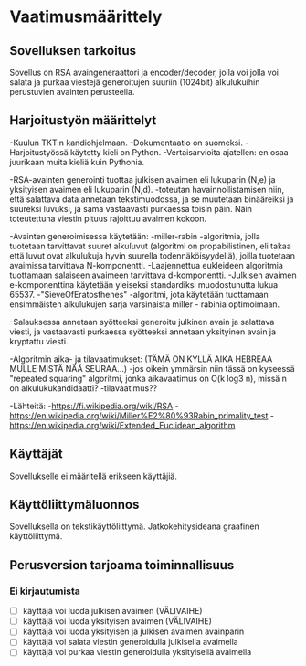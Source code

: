 # Vaatimusmäärittely

## Sovelluksen tarkoitus

Sovellus on RSA avaingeneraattori ja encoder/decoder, jolla voi jolla voi salata ja purkaa viestejä generoitujen suuriin (1024bit) alkulukuihin perustuvien avainten perusteella.

## Harjoitustyön määrittelyt

-Kuulun TKT:n kandiohjelmaan.
-Dokumentaatio on suomeksi.
-Harjoitustyössä käytetty kieli on Python.
-Vertaisarvioita ajatellen: en osaa juurikaan muita kieliä kuin Pythonia.

-RSA-avainten generointi tuottaa julkisen avaimen eli lukuparin (N,e) ja yksityisen avaimen eli lukuparin (N,d).
-toteutan havainnollistamisen niin, että salattava data annetaan tekstimuodossa, ja se muutetaan binääreiksi ja suureksi luvuksi, ja sama vastaavasti purkaessa toisin päin. Näin toteutettuna viestin pituus rajoittuu avaimen kokoon.

-Avainten generoimisessa käytetään:
  -miller-rabin -algoritmia, jolla tuotetaan tarvittavat suuret alkuluvut (algoritmi on propabilistinen, eli takaa että luvut ovat alkulukuja hyvin suurella todennäköisyydellä), joilla tuotetaan avaimissa tarvittava N-komponentti.
  -Laajennettua eukleideen algoritmia tuottamaan salaiseen avaimeen tarvittava d-komponentti.
  -Julkisen avaimen e-komponenttina käytetään yleiseksi standardiksi muodostunutta lukua 65537.
  -"SieveOfEratosthenes" -algoritmi, jota käytetään tuottamaan ensimmäisten alkulukujen sarja varsinaista miller - rabinia optimoimaan.
  
-Salauksessa annetaan syötteeksi generoitu julkinen avain ja salattava viesti, ja vastaavasti purkaessa syötteeksi annetaan yksityinen avain ja kryptattu viesti.



  
-Algoritmin aika- ja tilavaatimukset:
  (TÄMÄ ON KYLLÄ AIKA HEBREAA MULLE MISTÄ NÄÄ SEURAA...)
  -jos oikein ymmärsin niin tässä on kyseessä "repeated squaring" algoritmi, jonka aikavaatimus on O(k log3 n), missä n on alkulukukandidaatti?
  -tilavaatimus?? 

-Lähteitä:
    -https://fi.wikipedia.org/wiki/RSA
    -https://en.wikipedia.org/wiki/Miller%E2%80%93Rabin_primality_test
    -https://en.wikipedia.org/wiki/Extended_Euclidean_algorithm

## Käyttäjät

Sovellukselle ei määritellä erikseen käyttäjiä. 

## Käyttöliittymäluonnos

Sovelluksella on tekstikäyttöliittymä. Jatkokehitysideana graafinen käyttöliittymä. 


## Perusversion tarjoama toiminnallisuus

### Ei kirjautumista

- [ ] käyttäjä voi luoda julkisen avaimen (VÄLIVAIHE)
- [ ] käyttäjä voi luoda yksityisen avaimen (VÄLIVAIHE)
- [ ] käyttäjä voi luoda yksityisen ja julkisen avaimen avainparin
- [ ] käyttäjä voi salata viestin generoidulla julkisella avaimella
- [ ] käyttäjä voi purkaa viestin generoidulla yksityisellä avaimella
